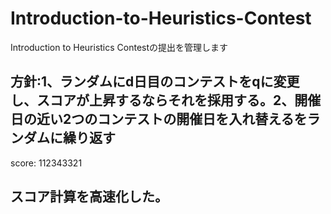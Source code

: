 # Introduction-to-Heuristics-Contest
Introduction to Heuristics Contestの提出を管理します

## 方針:1、ランダムにd日目のコンテストをqに変更し、スコアが上昇するならそれを採用する。2、開催日の近い2つのコンテストの開催日を入れ替えるをランダムに繰り返す
score: 112343321

## スコア計算を高速化した。